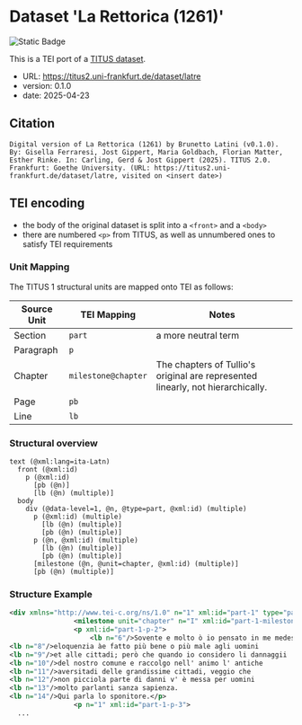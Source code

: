 # Dataset 'La Rettorica (1261)'

![Static Badge](https://img.shields.io/badge/TEI_validation-passing-green)

This is a TEI port of a [TITUS dataset](http://titus.uni-frankfurt.de/texte/etcs/ital/aital/latrett/latre.htm).

* URL: https://titus2.uni-frankfurt.de/dataset/latre
* version: 0.1.0
* date: 2025-04-23

## Citation
```text
Digital version of La Rettorica (1261) by Brunetto Latini (v0.1.0). By: Gisella Ferraresi, Jost Gippert, Maria Goldbach, Florian Matter, Esther Rinke. In: Carling, Gerd & Jost Gippert (2025). TITUS 2.0. Frankfurt: Goethe University. (URL: https://titus2.uni-frankfurt.de/dataset/latre, visited on <insert date>)
```

## TEI encoding
* the body of the original dataset is split into a ``<front>`` and a ``<body>``
* there are numbered ``<p>`` from TITUS, as well as unnumbered ones to satisfy TEI requirements

### Unit Mapping
The TITUS 1 structural units are mapped onto TEI as follows:

| Source Unit | TEI Mapping | Notes |
|-------------|-------------|-------|
| Section | `part` | a more neutral term |
| Paragraph | `p` |  |
| Chapter | `milestone@chapter` | The chapters of Tullio's original are represented linearly, not hierarchically. |
| Page | `pb` |  |
| Line | `lb` |  |

### Structural overview
```text
text (@xml:lang=ita-Latn)
  front (@xml:id)
    p (@xml:id)
      [pb (@n)]
      [lb (@n) (multiple)]
  body
    div (@data-level=1, @n, @type=part, @xml:id) (multiple)
      p (@xml:id) (multiple)
        [lb (@n) (multiple)]
        [pb (@n) (multiple)]
      p (@n, @xml:id) (multiple)
        [lb (@n) (multiple)]
        [pb (@n) (multiple)]
      [milestone (@n, @unit=chapter, @xml:id) (multiple)]
      [pb (@n) (multiple)]
```

### Structure Example

```xml
<div xmlns="http://www.tei-c.org/ns/1.0" n="1" xml:id="part-1" type="part" data-level="1">
				<milestone unit="chapter" n="I" xml:id="part-1-milestone-1"/>
				<p xml:id="part-1-p-2">
					<lb n="6"/>Sovente e molto ò io pensato in me medesimo<lb n="7"/>se lla copia del dicere e lo sommo studio della
<lb n="8"/>eloquenzia àe fatto più bene o più male agli uomini
<lb n="9"/>et alle cittadi; però che quando io considero li dannaggii
<lb n="10"/>del nostro comune e raccolgo nell' animo l' antiche
<lb n="11"/>aversitadi delle grandissime cittadi, veggio che
<lb n="12"/>non picciola parte di danni v' è messa per uomini
<lb n="13"/>molto parlanti sanza sapienza.
<lb n="14"/>Qui parla lo sponitore.</p>
				<p n="1" xml:id="part-1-p-3">
  ...
```
